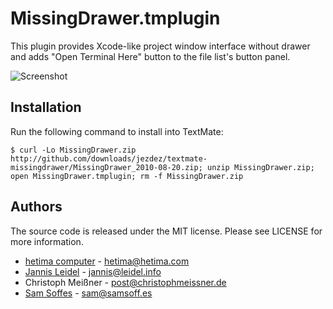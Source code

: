 # MissingDrawer.tmplugin

This plugin provides Xcode-like project window interface without drawer and adds "Open Terminal Here" button to the file list's button panel.

![Screenshot](http://u1.ipernity.com/12/06/21/5520621.8b44798f.jpg?download=MissingDrawer%20January%20tweaks_o.jpg)

## Installation

Run the following command to install into TextMate:

    $ curl -Lo MissingDrawer.zip http://github.com/downloads/jezdez/textmate-missingdrawer/MissingDrawer_2010-08-20.zip; unzip MissingDrawer.zip; open MissingDrawer.tmplugin; rm -f MissingDrawer.zip

## Authors

The source code is released under the MIT license. Please see LICENSE for more information.

* [hetima computer](http://hetima.com/) -  hetima@hetima.com
* [Jannis Leidel](http://jannisleidel.com) - jannis@leidel.info
* Christoph Meißner - post@christophmeissner.de
* [Sam Soffes](http://samsoff.es) - sam@samsoff.es
